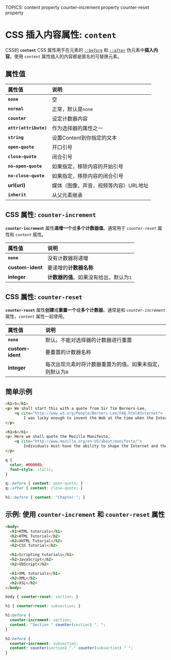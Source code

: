 TOPICS: content property
        counter-increment property
        counter-reset property

# CSS 插入内容属性: `content`

CSS的 **`content`** CSS 属性用于在元素的 [`::before`](/zh-hans/webfrontend/::before) 和 [`::after`](/zh-hans/webfrontend/::after)
伪元素中**插入内容**。使用 `content` 属性插入的内容都是匿名的可替换元素。

## 属性值

| 属性值 | 说明 |
| :--- | :--- |
| **`none`** | 空 |
| **`normal`** | 正常，默认是`none` |
| **`counter`** | 设定计数器内容 |
| **`attr(attribute)`** | 作为选择器的属性之一 |
| **`string`** | 设置Content到你指定的文本 |
| **`open-quote`** | 开口引号 |
| **`close-quote`** | 闭合引号 |
| **`no-open-quote`** | 如果指定，移除内容的开始引号 |
| **`no-close-quote`** | 如果指定，移除内容的闭合引号 |
| **url(url)** | 媒体（图像，声音，视频等内容）URL地址 |
| **`inherit`** | 从父元素继承 |

## CSS 属性: `counter-increment`

**`counter-increment`** 属性**递增一个**或**多个计数器值**。通常用于 *`counter-reset`* 属性和 *`content`* 属性。

| 属性值 | 说明 |
| :--- | :--- |
| **`none`** | 没有计数器将递增 |
| **custom-ident** | 要递增的**计数器名称** |
| **integer** | **计数器的值**。如果没有给出，默认为`1` |

## CSS 属性: `counter-reset`

**`counter-reset`** 属性**创建**或**重置一个**或**多个计数器**。通常是和 *`counter-increment`* 属性，*`content`* 属性一起使用。

| 属性值 | 说明 |
| :--- | :--- |
| **`none`** | 默认。不能对选择器的计数器进行重置 |
| **custom-ident** | 要重置的计数器名称 |
| **integer** | 每次出现元素时将计数器重置为的值。如果未指定，则默认为`0` |

## 简单示例

```html
<h1>5</h1>
<p> We shall start this with a quote from Sir Tim Berners-Lee,
    <q cite="http://www.w3.org/People/Berners-Lee/FAQ.html#Internet">
        I was lucky enough to invent the Web at the time when the Internet already existed - and had for a decade and a half.</q>  We must understand that there is nothing fundamentally wrong with building on the contributions of others.
</p>

<h1>6</h1>
<p> Here we shall quote the Mozilla Manifesto,
    <q cite="http://www.mozilla.org/en-US/about/manifesto/">
        Individuals must have the ability to shape the Internet and their own experiences on the Internet.</q> And so, we can infer that contributing to the open web, can protect our own individual experiences on it.
</p>
```

```css
q {
  color: #00008b;
  font-style: italic;
}

q::before { content: open-quote; }
q::after { content: close-quote; }

h1::before { content: "Chapter "; }
```

## 示例: 使用 `counter-increment` 和 `counter-reset` 属性

```html
<body>
  <h1>HTML tutorials</h1>
  <h2>HTML Tutorial</h2>
  <h2>XHTML Tutorial</h2>
  <h2>CSS Tutorial</h2>

  <h1>Scripting tutorials</h1>
  <h2>JavaScript</h2>
  <h2>VBScript</h2>

  <h1>XML tutorials</h1>
  <h2>XML</h2>
  <h2>XSL</h2>
</body>
```

```css
body { counter-reset: section; }

h1 { counter-reset: subsection; }

h1:before {
  counter-increment: section;
  content: "Section " counter(section) ". ";
}

h2:before {
  counter-increment: subsection;
  content: counter(section) "." counter(subsection) " ";
}
```
